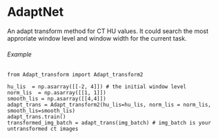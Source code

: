# AdaptNet
An adapt transform method for CT HU values. It could search the most approriate window level and window width for the current task.
###### Example
```
from Adapt_transform import Adapt_transform2

hu_lis  = np.asarray([[-2, 4]]) # the initial window level
norm_lis  = np.asarray([[1, 1]]) 
smooth_lis = np.asarray([[4,4]])
adapt_trans = Adapt_transform2(hu_lis=hu_lis, norm_lis = norm_lis, smooth_lis=smooth_lis)
adapt_trans.train()
transformed_img_batch = adapt_trans(img_batch) # img_batch is your untransformed ct images
```
